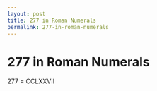 ```yaml
---
layout: post
title: 277 in Roman Numerals
permalink: 277-in-roman-numerals
---
```


# 277 in Roman Numerals

277 = CCLXXVII
